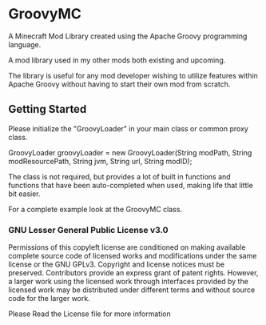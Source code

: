 # GroovyMC
A Minecraft Mod Library created using the Apache Groovy programming language.

A mod library used in my other mods both existing and upcoming.

The library is useful for any mod developer wishing to utilize features within Apache Groovy without having to start their own mod from scratch.

## Getting Started

Please initialize the "GroovyLoader" in your main class or common proxy class.

GroovyLoader groovyLoader = new GroovyLoader(String modPath, String modResourcePath, String jvm, String url, String modID);

The class is not required, but provides a lot of built in functions and functions that have been auto-completed when used, making life that little bit easier.

For a complete example look at the GroovyMC class.

### GNU Lesser General Public License v3.0

Permissions of this copyleft license are conditioned on making available complete source code of licensed works and modifications under the same license or the GNU GPLv3. Copyright and license notices must be preserved. Contributors provide an express grant of patent rights. However, a larger work using the licensed work through interfaces provided by the licensed work may be distributed under different terms and without source code for the larger work.

Please Read the License file for more information
